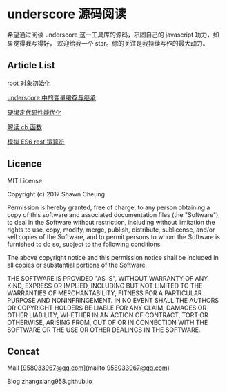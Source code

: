 # underscore 源码阅读

希望通过阅读 underscore 这一工具库的源码，巩固自己的 javascript 功力，如果觉得我写得好， 欢迎给我一个 star。你的关注是我持续写作的最大动力。

## Article List

[root 对象初始化](https://github.com/zhangxiang958/underscore-sourcecodeAnalysis/issues/1)

[underscore 中的变量缓存与继承](https://github.com/zhangxiang958/underscore-sourcecodeAnalysis/issues/2)

[硬绑定代码性能优化](https://github.com/zhangxiang958/underscore-sourcecodeAnalysis/issues/3)

[解读 cb 函数](https://github.com/zhangxiang958/underscore-sourcecodeAnalysis/issues/4)

[模拟 ES6 rest 运算符](https://github.com/zhangxiang958/underscore-sourcecodeAnalysis/issues/5)

## Licence
MIT License

Copyright (c) 2017 Shawn Cheung

Permission is hereby granted, free of charge, to any person obtaining a copy of this software and associated documentation files (the "Software"), to deal in the Software without restriction, including without limitation the rights to use, copy, modify, merge, publish, distribute, sublicense, and/or sell copies of the Software, and to permit persons to whom the Software is furnished to do so, subject to the following conditions:

The above copyright notice and this permission notice shall be included in all copies or substantial portions of the Software.

THE SOFTWARE IS PROVIDED "AS IS", WITHOUT WARRANTY OF ANY KIND, EXPRESS OR IMPLIED, INCLUDING BUT NOT LIMITED TO THE WARRANTIES OF MERCHANTABILITY, FITNESS FOR A PARTICULAR PURPOSE AND NONINFRINGEMENT. IN NO EVENT SHALL THE AUTHORS OR COPYRIGHT HOLDERS BE LIABLE FOR ANY CLAIM, DAMAGES OR OTHER LIABILITY, WHETHER IN AN ACTION OF CONTRACT, TORT OR OTHERWISE, ARISING FROM, OUT OF OR IN CONNECTION WITH THE SOFTWARE OR THE USE OR OTHER DEALINGS IN THE SOFTWARE.


## Concat
Mail [958033967@qq.com](mailto 958033967@qq.com)

Blog zhangxiang958.github.io
